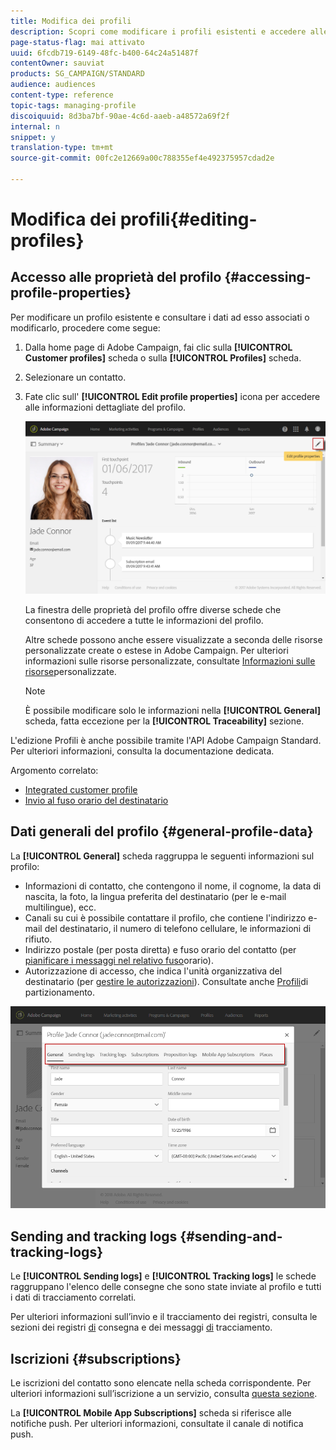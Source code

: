 ```yaml
---
title: Modifica dei profili
description: Scopri come modificare i profili esistenti e accedere alle informazioni di contatto, ai canali preferiti, ai registri di tracciamento, alle iscrizioni ecc.
page-status-flag: mai attivato
uuid: 6fcdb719-6149-48fc-b400-64c24a51487f
contentOwner: sauviat
products: SG_CAMPAIGN/STANDARD
audience: audiences
content-type: reference
topic-tags: managing-profile
discoiquuid: 8d3ba7bf-90ae-4c6d-aaeb-a48572a69f2f
internal: n
snippet: y
translation-type: tm+mt
source-git-commit: 00fc2e12669a00c788355ef4e492375957cdad2e

---
```



# Modifica dei profili{#editing-profiles}

## Accesso alle proprietà del profilo {#accessing-profile-properties}

Per modificare un profilo esistente e consultare i dati ad esso associati o modificarlo, procedere come segue:

1. Dalla home page di Adobe Campaign, fai clic sulla **[!UICONTROL Customer profiles]** scheda o sulla **[!UICONTROL Profiles]** scheda.
1. Selezionare un contatto.
1. Fate clic sull' **[!UICONTROL Edit profile properties]** icona per accedere alle informazioni dettagliate del profilo.

   ![](assets/profile_creation2.png)

   La finestra delle proprietà del profilo offre diverse schede che consentono di accedere a tutte le informazioni del profilo.

   Altre schede possono anche essere visualizzate a seconda delle risorse personalizzate create o estese in Adobe Campaign. Per ulteriori informazioni sulle risorse personalizzate, consultate [Informazioni sulle risorse](../../developing/using/data-model-concepts.md)personalizzate.

   >[!NOTE]
   >
   >È possibile modificare solo le informazioni nella **[!UICONTROL General]** scheda, fatta eccezione per la **[!UICONTROL Traceability]** sezione.

L'edizione Profili è anche possibile tramite l'API Adobe Campaign Standard. Per ulteriori informazioni, consulta la documentazione [](https://final-docs.campaign.adobe.com/doc/standard/en/api/ACS_API.html#updating-profiles) dedicata.

Argomento correlato:

* [Integrated customer profile](../../audiences/using/integrated-customer-profile.md)
* [Invio al fuso orario del destinatario](../../sending/using/sending-messages-at-the-recipient-s-time-zone.md)

## Dati generali del profilo {#general-profile-data}

La **[!UICONTROL General]** scheda raggruppa le seguenti informazioni sul profilo:

* Informazioni di contatto, che contengono il nome, il cognome, la data di nascita, la foto, la lingua preferita del destinatario (per le e-mail [](../../channels/using/creating-a-multilingual-email.md)multilingue), ecc.
* Canali su cui è possibile contattare il profilo, che contiene l'indirizzo e-mail del destinatario, il numero di telefono cellulare, le informazioni di rifiuto.
* Indirizzo postale (per posta [](../../channels/using/about-direct-mail.md)diretta) e fuso orario del contatto (per [pianificare i messaggi nel relativo fuso](../../sending/using/sending-messages-at-the-recipient-s-time-zone.md)orario).
* Autorizzazione di accesso, che indica l'unità organizzativa del destinatario (per [gestire le autorizzazioni](../../administration/using/about-access-management.md)). Consultate anche [Profili](../../administration/using/organizational-units.md#partitioning-profiles)di partizionamento.

![](assets/profile_creation4.png)

## Sending and tracking logs {#sending-and-tracking-logs}

Le **[!UICONTROL Sending logs]** e **[!UICONTROL Tracking logs]** le schede raggruppano l'elenco delle consegne che sono state inviate al profilo e tutti i dati di tracciamento correlati.

Per ulteriori informazioni sull’invio e il tracciamento dei registri, consulta le sezioni dei registri [di](../../sending/using/monitoring-a-delivery.md#delivery-logs) consegna e dei messaggi [di](../../sending/using/tracking-messages.md) tracciamento.

## Iscrizioni {#subscriptions}

Le iscrizioni del contatto sono elencate nella scheda corrispondente. Per ulteriori informazioni sull’iscrizione a un servizio, consulta [questa sezione](../../audiences/using/about-subscriptions.md).

La **[!UICONTROL Mobile App Subscriptions]** scheda si riferisce alle notifiche push. Per ulteriori informazioni, consultate il canale di notifica [](../../channels/using/about-push-notifications.md) push.
